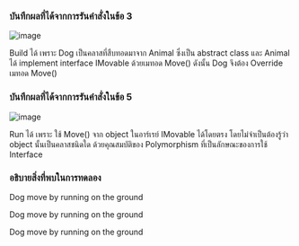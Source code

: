 ### บันทึกผลที่ได้จากการรันคำสั่งในข้อ 3
![image](https://github.com/Chaiyapa/03376836-OOP-2566-Lab-13/assets/144195729/cb9e54da-bb7c-4820-a097-e34ae7554cc2)

Build ได้ เพราะ Dog เป็นคลาสที่สืบทอดมาจาก Animal ซึ่งเป็น abstract class และ Animal ได้ implement interface IMovable ด้วยเมทอด Move() ดังนั้น Dog จึงต้อง Override เมทอด Move()
### บันทึกผลที่ได้จากการรันคำสั่งในข้อ 5
![image](https://github.com/Chaiyapa/03376836-OOP-2566-Lab-13/assets/144195729/4110a22c-7ab3-4292-99ed-06d253338f81)

Run ได้ เพราะ ใช้ Move() จาก object ในอาร์เรย์ IMovable ได้โดยตรง โดยไม่จำเป็นต้องรู้ว่า object นั้นเป็นคลาสชนิดใด ด้วยคุณสมบัติของ Polymorphism ที่เป็นลักษณะของการใช้ Interface
### อธิบายสิ่งที่พบในการทดลอง
Dog move by running on the ground

Dog move by running on the ground

Dog move by running on the ground
